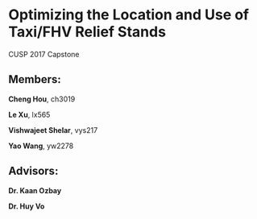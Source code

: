 # Optimizing the Location and Use of Taxi/FHV Relief Stands

CUSP 2017 Capstone

## Members:
**Cheng Hou**, ch3019

**Le Xu**, lx565

**Vishwajeet Shelar**, vys217

**Yao Wang**, yw2278

## Advisors:
**Dr. Kaan Ozbay**

**Dr. Huy Vo**
